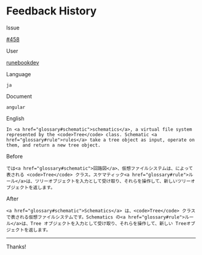 # Feedback History

Issue

[#458](https://github.com/runebookdev/runebook/issues/458)

User

[runebookdev](https://github.com/runebookdev/)

Language

```
ja
```

Document

```
angular
```


English

```
In <a href="glossary#schematic">schematics</a>, a virtual file system represented by the <code>Tree</code> class. Schematic <a href="glossary#rule">rules</a> take a tree object as input, operate on them, and return a new tree object.
```

Before

```
では<a href="glossary#schematic">回路図</a>、仮想ファイルシステムは、によって表される <code>Tree</code> クラス。スケマティック<a href="glossary#rule">ルール</a>は、ツリーオブジェクトを入力として受け取り、それらを操作して、新しいツリーオブジェクトを返します。
```


After

```
<a href="glossary#schematic">Schematics</a> は、<code>Tree</code> クラスで表される仮想ファイルシステムです。Schematics の<a href="glossary#rule">ルール</a>は、Tree オブジェクトを入力として受け取り、それらを操作して、新しい Treeオブジェクトを返します。
```

---
Thanks!